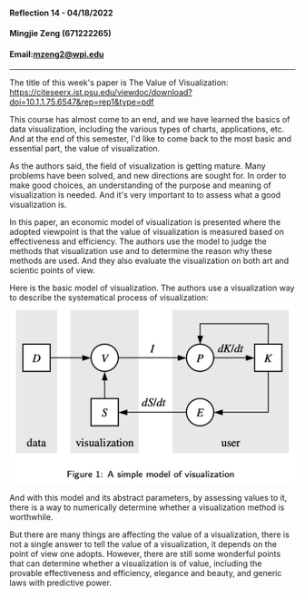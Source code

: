 #### Reflection 14 - 04/18/2022
#### Mingjie Zeng (671222265)
#### Email:mzeng2@wpi.edu
----

The title of this week's paper is The Value of Visualization: https://citeseerx.ist.psu.edu/viewdoc/download?doi=10.1.1.75.6547&rep=rep1&type=pdf

This course has almost come to an end, and we have learned the basics of data visualization, including the various types of charts, applications, etc. And at the end of this semester, I'd like to come back to the most basic and essential part, the value of visualization.

As the authors said, the field of visualization is getting mature. Many problems have been solved, and new directions are sought for. In order to make
good choices, an understanding of the purpose and meaning of visualization is needed. And it's very important to to assess what a good visualization is.

In this paper, an economic model of visualization is presented where the adopted viewpoint is that the value of visualization is measured based on effectiveness and efficiency. The authors use the model to judge the methods that visualization use and to determine the reason why these methods are used. And they also evaluate the visualization on both art and scientic points of view.

Here is the basic model of visualization. The authors use a visualization way to describe the systematical process of visualization:
![image](https://github.com/JasmineZZZ9/reflections-research/blob/main/pics/r14%20-%20model.jpg)

And with this model and its abstract parameters, by assessing values to it, there is a way to numerically determine whether a visualization method is worthwhile.

But there are many things are affecting the value of a visualization, there is not a single answer to tell the value of a visualization, it depends on the point of view one adopts. However, there are still some wonderful points that can determine whether a visualization is of value, including the provable effectiveness and efficiency, elegance and beauty,
and generic laws with predictive power.
